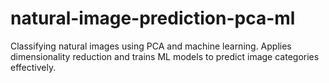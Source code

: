 # natural-image-prediction-pca-ml
Classifying natural images using PCA and machine learning. Applies dimensionality reduction and trains ML models to predict image categories effectively.
